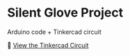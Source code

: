# Silent Glove Project

Arduino code + Tinkercad circuit

🔗 [View the Tinkercad Circuit](https://www.tinkercad.com/things/4PxNY9nffqM-silentglove?sharecode=7fyjMQyLUTD2vRE52KM99tYRJr0ODyELy-TaiwZNqT4)
